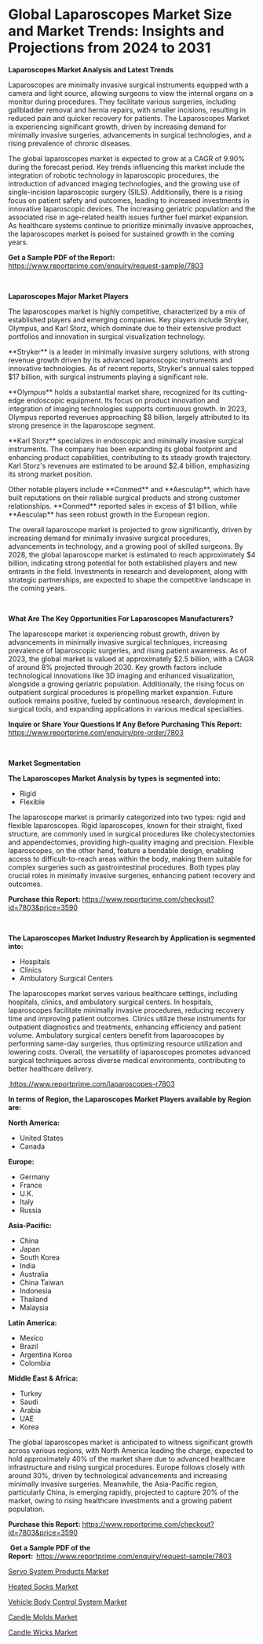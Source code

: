 <p><h1>Global Laparoscopes Market Size and Market Trends: Insights and Projections from 2024 to 2031</h1></p><p><strong>Laparoscopes Market Analysis and Latest Trends</strong></p>
<p><p>Laparoscopes are minimally invasive surgical instruments equipped with a camera and light source, allowing surgeons to view the internal organs on a monitor during procedures. They facilitate various surgeries, including gallbladder removal and hernia repairs, with smaller incisions, resulting in reduced pain and quicker recovery for patients. The Laparoscopes Market is experiencing significant growth, driven by increasing demand for minimally invasive surgeries, advancements in surgical technologies, and a rising prevalence of chronic diseases. </p><p>The global laparoscopes market is expected to grow at a CAGR of 9.90% during the forecast period. Key trends influencing this market include the integration of robotic technology in laparoscopic procedures, the introduction of advanced imaging technologies, and the growing use of single-incision laparoscopic surgery (SILS). Additionally, there is a rising focus on patient safety and outcomes, leading to increased investments in innovative laparoscopic devices. The increasing geriatric population and the associated rise in age-related health issues further fuel market expansion. As healthcare systems continue to prioritize minimally invasive approaches, the laparoscopes market is poised for sustained growth in the coming years.</p></p>
<p><strong>Get a Sample PDF of the Report:&nbsp;</strong> <a href="https://www.reportprime.com/enquiry/request-sample/7803?utm_campaign=1170&utm_medium=2&utm_source=Github&utm_content=ia&utm_term=25112024&utm_id=laparoscopes">https://www.reportprime.com/enquiry/request-sample/7803</a></p>
<p>&nbsp;</p>
<p><strong>Laparoscopes Major Market Players</strong></p>
<p><p>The laparoscopes market is highly competitive, characterized by a mix of established players and emerging companies. Key players include Stryker, Olympus, and Karl Storz, which dominate due to their extensive product portfolios and innovation in surgical visualization technology.</p><p>**Stryker** is a leader in minimally invasive surgery solutions, with strong revenue growth driven by its advanced laparoscopic instruments and innovative technologies. As of recent reports, Stryker's annual sales topped $17 billion, with surgical instruments playing a significant role.</p><p>**Olympus** holds a substantial market share, recognized for its cutting-edge endoscopic equipment. Its focus on product innovation and integration of imaging technologies supports continuous growth. In 2023, Olympus reported revenues approaching $8 billion, largely attributed to its strong presence in the laparoscope segment.</p><p>**Karl Storz** specializes in endoscopic and minimally invasive surgical instruments. The company has been expanding its global footprint and enhancing product capabilities, contributing to its steady growth trajectory. Karl Storz's revenues are estimated to be around $2.4 billion, emphasizing its strong market position.</p><p>Other notable players include **Conmed** and **Aesculap**, which have built reputations on their reliable surgical products and strong customer relationships. **Conmed** reported sales in excess of $1 billion, while **Aesculap** has seen robust growth in the European region.</p><p>The overall laparoscope market is projected to grow significantly, driven by increasing demand for minimally invasive surgical procedures, advancements in technology, and a growing pool of skilled surgeons. By 2028, the global laparoscope market is estimated to reach approximately $4 billion, indicating strong potential for both established players and new entrants in the field. Investments in research and development, along with strategic partnerships, are expected to shape the competitive landscape in the coming years.</p></p>
<p>&nbsp;</p>
<p><strong>What Are The Key Opportunities For Laparoscopes Manufacturers?</strong></p>
<p><p>The laparoscope market is experiencing robust growth, driven by advancements in minimally invasive surgical techniques, increasing prevalence of laparoscopic surgeries, and rising patient awareness. As of 2023, the global market is valued at approximately $2.5 billion, with a CAGR of around 8% projected through 2030. Key growth factors include technological innovations like 3D imaging and enhanced visualization, alongside a growing geriatric population. Additionally, the rising focus on outpatient surgical procedures is propelling market expansion. Future outlook remains positive, fueled by continuous research, development in surgical tools, and expanding applications in various medical specialties.</p></p>
<p><strong>Inquire or Share Your Questions If Any Before Purchasing This Report:</strong> <a href="https://www.reportprime.com/enquiry/pre-order/7803?utm_campaign=1170&utm_medium=2&utm_source=Github&utm_content=ia&utm_term=25112024&utm_id=laparoscopes">https://www.reportprime.com/enquiry/pre-order/7803</a></p>
<p>&nbsp;</p>
<p><strong>Market Segmentation</strong></p>
<p><strong>The Laparoscopes Market Analysis by types is segmented into:</strong></p>
<p><ul><li>Rigid</li><li>Flexible</li></ul></p>
<p><p>The laparoscope market is primarily categorized into two types: rigid and flexible laparoscopes. Rigid laparoscopes, known for their straight, fixed structure, are commonly used in surgical procedures like cholecystectomies and appendectomies, providing high-quality imaging and precision. Flexible laparoscopes, on the other hand, feature a bendable design, enabling access to difficult-to-reach areas within the body, making them suitable for complex surgeries such as gastrointestinal procedures. Both types play crucial roles in minimally invasive surgeries, enhancing patient recovery and outcomes.</p></p>
<p><strong>Purchase this Report:&nbsp;</strong><a href="https://www.reportprime.com/checkout?id=7803&price=3590&utm_campaign=1170&utm_medium=2&utm_source=Github&utm_content=ia&utm_term=25112024&utm_id=laparoscopes">https://www.reportprime.com/checkout?id=7803&price=3590</a></p>
<p>&nbsp;</p>
<p><strong>The Laparoscopes Market Industry Research by Application is segmented into:</strong></p>
<p><ul><li>Hospitals</li><li>Clinics</li><li>Ambulatory Surgical Centers</li></ul></p>
<p><p>The laparoscopes market serves various healthcare settings, including hospitals, clinics, and ambulatory surgical centers. In hospitals, laparoscopes facilitate minimally invasive procedures, reducing recovery time and improving patient outcomes. Clinics utilize these instruments for outpatient diagnostics and treatments, enhancing efficiency and patient volume. Ambulatory surgical centers benefit from laparoscopes by performing same-day surgeries, thus optimizing resource utilization and lowering costs. Overall, the versatility of laparoscopes promotes advanced surgical techniques across diverse medical environments, contributing to better healthcare delivery.</p></p>
<p><a href="https://www.reportprime.com/laparoscopes-r7803?utm_campaign=1170&utm_medium=2&utm_source=Github&utm_content=ia&utm_term=25112024&utm_id=laparoscopes">&nbsp;https://www.reportprime.com/laparoscopes-r7803</a></p>
<p><strong>In terms of Region, the Laparoscopes Market Players available by Region are:</strong></p>
<p>
    <p> <strong> North America: </strong>
        <ul>
            <li>United States</li>
            <li>Canada</li>
        </ul>
        </p> 
    <p> <strong> Europe: </strong>
        <ul>
            <li>Germany</li>
            <li>France</li>
            <li>U.K.</li>
            <li>Italy</li>
            <li>Russia</li>
        </ul>
        </p> 
    <p> <strong> Asia-Pacific: </strong>
        <ul>
            <li>China</li>
            <li>Japan</li>
            <li>South Korea</li>
            <li>India</li>
            <li>Australia</li>
            <li>China Taiwan</li>
            <li>Indonesia</li>
            <li>Thailand</li>
            <li>Malaysia</li>
        </ul>
        </p> 
    <p> <strong> Latin America: </strong>
        <ul>
            <li>Mexico</li>
            <li>Brazil</li>
            <li>Argentina Korea</li>
            <li>Colombia</li>
        </ul>
        </p> 
    <p> <strong> Middle East & Africa: </strong>
        <ul>
            <li>Turkey</li>
            <li>Saudi</li>
            <li>Arabia</li>
            <li>UAE</li>
            <li>Korea</li>
        </ul>
    </p>
    </p>
<p><p>The global laparoscopes market is anticipated to witness significant growth across various regions, with North America leading the charge, expected to hold approximately 40% of the market share due to advanced healthcare infrastructure and rising surgical procedures. Europe follows closely with around 30%, driven by technological advancements and increasing minimally invasive surgeries. Meanwhile, the Asia-Pacific region, particularly China, is emerging rapidly, projected to capture 20% of the market, owing to rising healthcare investments and a growing patient population.</p></p>
<p><strong>Purchase this Report: </strong><a href="https://www.reportprime.com/checkout?id=7803&price=3590&utm_campaign=1170&utm_medium=2&utm_source=Github&utm_content=ia&utm_term=25112024&utm_id=laparoscopes">https://www.reportprime.com/checkout?id=7803&price=3590</a></p>
<p>&nbsp;<strong>Get a Sample PDF of the Report:&nbsp;&nbsp;</strong><a href="https://www.reportprime.com/enquiry/request-sample/7803?utm_campaign=1170&utm_medium=2&utm_source=Github&utm_content=ia&utm_term=25112024&utm_id=laparoscopes">https://www.reportprime.com/enquiry/request-sample/7803</a></p>
<p><strong></strong></p>
<p><p><a href="https://issuu.com/reportprime-2/docs/servo-system-products-market-size-2_9d66736cb84af6?utm_campaign=1170&utm_medium=2&utm_source=Github&utm_content=ia&utm_term=25112024&utm_id=laparoscopes">Servo System Products Market</a></p><p><a href="https://www.linkedin.com/pulse/heated-socks-market-research-report-trends-overview-growing-cagr-ca54c?utm_campaign=1170&utm_medium=2&utm_source=Github&utm_content=ia&utm_term=25112024&utm_id=laparoscopes">Heated Socks Market</a></p><p><a href="https://issuu.com/reportprime-2/docs/vehicle-body-control-system-market-_787c3862ea0722?utm_campaign=1170&utm_medium=2&utm_source=Github&utm_content=ia&utm_term=25112024&utm_id=laparoscopes">Vehicle Body Control System Market</a></p><p><a href="https://www.linkedin.com/pulse/candle-molds-market-evolution-future-outlook-forecasting-oxpkf?utm_campaign=1170&utm_medium=2&utm_source=Github&utm_content=ia&utm_term=25112024&utm_id=laparoscopes">Candle Molds Market</a></p><p><a href="https://www.linkedin.com/pulse/global-candle-wicks-market-forecast-2024-2031-sustained-72spc?utm_campaign=1170&utm_medium=2&utm_source=Github&utm_content=ia&utm_term=25112024&utm_id=laparoscopes">Candle Wicks Market</a></p></p>